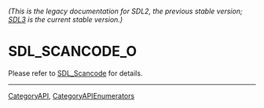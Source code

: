###### (This is the legacy documentation for SDL2, the previous stable version; [SDL3](https://wiki.libsdl.org/SDL3/) is the current stable version.)
# SDL_SCANCODE_O

Please refer to [SDL_Scancode](SDL_Scancode) for details.

----
[CategoryAPI](CategoryAPI), [CategoryAPIEnumerators](CategoryAPIEnumerators)

